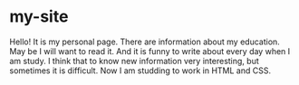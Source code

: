 # my-site
Hello! It is my personal page. There are information about my education. May be I will want to read it. And it is funny to write about every day when I am study. I think that to know new information very interesting, but sometimes it is difficult. Now I am studding to work in HTML and CSS. 